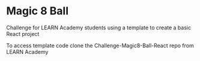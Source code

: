# Magic 8 Ball

Challenge for LEARN Academy students using a template to create a basic React project

To access template code clone the Challenge-Magic8-Ball-React repo from LEARN Academy

